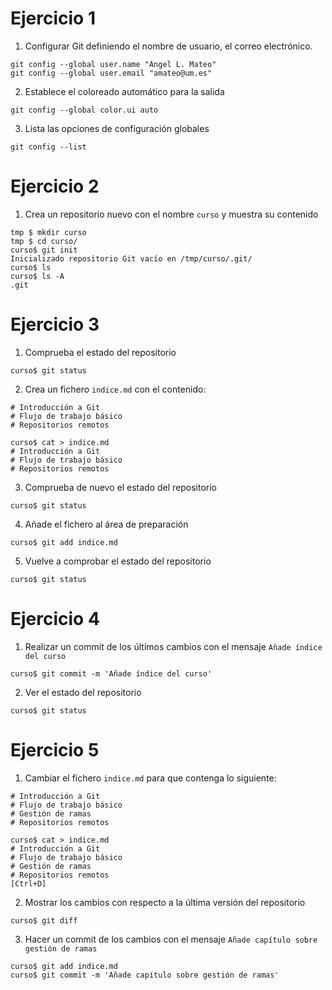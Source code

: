 # Ejercicio 1

1. Configurar Git definiendo el nombre de usuario, el correo electrónico.
  ```console
  git config --global user.name "Ángel L. Mateo"
  git config --global user.email "amateo@um.es"
  ```
2. Establece el coloreado automático para la salida
  ```console
  git config --global color.ui auto
  ```
3. Lista las opciones de configuración globales
  ```console
  git config --list
  ```

# Ejercicio 2

1. Crea un repositorio nuevo con el nombre `curso` y muestra su contenido
  ```console
  tmp $ mkdir curso
  tmp $ cd curso/
  curso$ git init
  Inicializado repositorio Git vacío en /tmp/curso/.git/
  curso$ ls
  curso$ ls -A
  .git
  ```

# Ejercicio 3

1. Comprueba el estado del repositorio
  ```console
  curso$ git status
  ```
2. Crea un fichero `indice.md` con el contenido:
  ```
  # Introducción a Git
  # Flujo de trabajo básico
  # Repositorios remotos
  ```
  ```console
  curso$ cat > indice.md
  # Introducción a Git
  # Flujo de trabajo básico
  # Repositorios remotos
  ```
3. Comprueba de nuevo el estado del repositorio
  ```console
  curso$ git status
  ```
4. Añade el fichero al área de preparación
  ```console
  curso$ git add indice.md
  ```
5. Vuelve a comprobar el estado del repositorio
  ```console
  curso$ git status
  ```

# Ejercicio 4

1. Realizar un commit de los últimos cambios con el mensaje `Añade índice del curso`
  ```console
  curso$ git commit -m 'Añade índice del curso'
  ```
2. Ver el estado del repositorio
  ```console
  curso$ git status
  ```

# Ejercicio 5

1. Cambiar el fichero `indice.md` para que contenga lo siguiente:
  ```
  # Introducción a Git
  # Flujo de trabajo básico
  # Gestión de ramas
  # Repositorios remotos
  ```
  ```console
  curso$ cat > indice.md
  # Introducción a Git
  # Flujo de trabajo básico
  # Gestión de ramas
  # Repositorios remotos
  [Ctrl+D]
  ```
2. Mostrar los cambios con respecto a la última versión del repositorio
  ```console
  curso$ git diff
  ```
3. Hacer un commit de los cambios con el mensaje `Añade capítulo sobre gestión de ramas`
  ```console
  curso$ git add indice.md
  curso$ git commit -m 'Añade capítulo sobre gestión de ramas'
  ```

